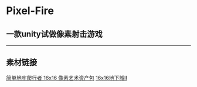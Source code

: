 # Pixel-Fire
## 一款unity试做像素射击游戏
---
## 素材链接

[简单地牢爬行者 16x16 像素艺术资产包](https://o-lobster.itch.io/simple-dungeon-crawler-16x16-pixel-pack)
[16x16地下城II](https://0x72.itch.io/dungeontileset-ii)
